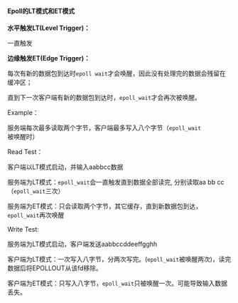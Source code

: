 #### Epoll的LT模式和ET模式

**水平触发LT(Level Trigger)：**

一直触发

**边缘触发ET(Edge Trigger)：**

每次有新的数据包到达时`epoll wait`才会唤醒，因此没有处理完的数据会残留在缓冲区；

直到下一次客户端有新的数据包到达时，`epoll_wait`才会再次被唤醒。



Example：

服务端每次最多读取两个字节，客户端最多写入八个字节（`epoll_wait`被唤醒时）

Read Test：

客户端以LT模式启动，并输入aabbcc数据

服务端为LT模式：`epoll_wait`会一直触发直到数据全部读完, 分别读取aa bb cc（`epoll_wait`三次）

服务端为ET模式：只会读取两个字节，其它缓存，直到新数据包到达，`epoll_wait`再次唤醒

Write Test:

服务端为LT模式启动，客户端发送aabbccddeeffgghh

客户端为LT模式：一次写入八字节，分两次写完。(`epoll_wait`被唤醒两次)，读完数据后将EPOLLOUT从该fd移除。

客户端为ET模式：只写入八字节，`epoll_wait`只被唤醒一次。可能导致输入数据丢失。